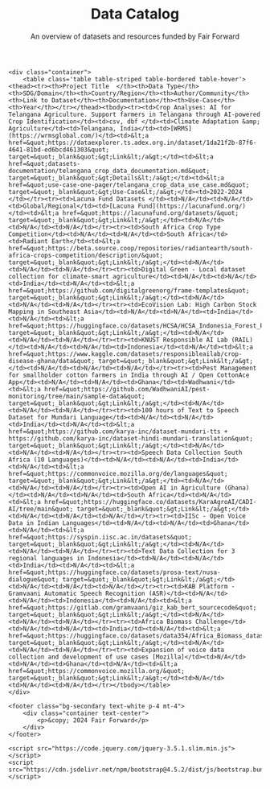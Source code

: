 
<!DOCTYPE html>
<html lang="en">
<head>
    <meta charset="UTF-8">
    <meta name="viewport" content="width=device-width, initial-scale=1.0">
    <link rel="stylesheet" href="styles.css">
    <title>Data Catalog</title>
    <!-- Link to Bootstrap for styling -->
    <link rel="stylesheet" href="https://maxcdn.bootstrapcdn.com/bootstrap/4.5.2/css/bootstrap.min.css">
    <!-- Optional: Link to Font Awesome for icons -->
    <link rel="stylesheet" href="https://cdnjs.cloudflare.com/ajax/libs/font-awesome/5.15.3/css/all.min.css">
</head>
<body>
    <header class="bg-primary text-white p-4 mb-4">
        <div class="container">
            <h1>Data Catalog</h1>
            <p>An overview of datasets and resources funded by Fair Forward</p>
        </div>
    </header>

    <div class="container">
        <table class='table table-striped table-bordered table-hover'><thead><tr><th>Project Title  </th><th>Data Type</th><th>SDG/Domain</th><th>Country/Region</th><th>Author/Community</th><th>Link to Dataset</th><th>Documentation</th><th>Use-Case</th><th>Year</th></tr></thead><tbody><tr><td>Crop Analyses: AI for Telangana Agriculture. Support farmers in Telangana through AI-powered  Crop Identification</td><td>csv, dbf </td><td>Climate Adaptation &amp; Agriculture</td><td>Telangana, India</td><td>[WRMS](https://wrmsglobal.com/)</td><td>&lt;a href=&quot;https://dataexplorer.ts.adex.org.in/dataset/1da21f2b-87f6-4641-81bd-ed6bcd461303&quot; target=&quot;_blank&quot;&gt;Link&lt;/a&gt;</td><td>&lt;a href=&quot;datasets-documentation/telangana_crop_data_documentation.md&quot; target=&quot;_blank&quot;&gt;Details&lt;/a&gt;</td><td>&lt;a href=&quot;use-case-one-pager/telangana_crop_data_use_case.md&quot; target=&quot;_blank&quot;&gt;Use-Case&lt;/a&gt;</td><td>2022-2024 </td></tr><tr><td>Lacuna Fund Datasets </td><td>N/A</td><td>N/A</td><td>Global/Regional</td><td>[Lacuna Fund](https://lacunafund.org/)</td><td>&lt;a href=&quot;https://lacunafund.org/datasets/&quot; target=&quot;_blank&quot;&gt;Link&lt;/a&gt;</td><td>N/A</td><td>N/A</td><td>N/A</td></tr><tr><td>South Africa Crop Type Competition</td><td>N/A</td><td>N/A</td><td>South Africa</td><td>Radiant Earth</td><td>&lt;a href=&quot;https://beta.source.coop/repositories/radiantearth/south-africa-crops-competition/description/&quot; target=&quot;_blank&quot;&gt;Link&lt;/a&gt;</td><td>N/A</td><td>N/A</td><td>N/A</td></tr><tr><td>Digital Green - Local dataset collection for climate-smart agriculture</td><td>N/A</td><td>N/A</td><td>India</td><td>N/A</td><td>&lt;a href=&quot;https://github.com/digitalgreenorg/frame-templates&quot; target=&quot;_blank&quot;&gt;Link&lt;/a&gt;</td><td>N/A</td><td>N/A</td><td>N/A</td></tr><tr><td>EcoVision Lab: High Carbon Stock Mapping in Southeast Asia</td><td>N/A</td><td>N/A</td><td>India</td><td>N/A</td><td>&lt;a href=&quot;https://huggingface.co/datasets/HCSA/HCSA_Indonesia_Forest_Plot_Data_2023&quot; target=&quot;_blank&quot;&gt;Link&lt;/a&gt;</td><td>N/A</td><td>N/A</td><td>N/A</td></tr><tr><td>KNUST Responsible AI Lab (RAIL)</td><td>N/A</td><td>N/A</td><td>Indonesia</td><td>N/A</td><td>&lt;a href=&quot;https://www.kaggle.com/datasets/responsibleailab/crop-disease-ghana/data&quot; target=&quot;_blank&quot;&gt;Link&lt;/a&gt;</td><td>N/A</td><td>N/A</td><td>N/A</td></tr><tr><td>Pest Management for smallholder cotton farmers in India through AI / Open CottonAce App</td><td>N/A</td><td>N/A</td><td>Ghana</td><td>Wadhwani</td><td>&lt;a href=&quot;https://github.com/WadhwaniAI/pest-monitoring/tree/main/sample-data&quot; target=&quot;_blank&quot;&gt;Link&lt;/a&gt;</td><td>N/A</td><td>N/A</td><td>N/A</td></tr><tr><td>100 hours of Text to Speech Dataset for Mundari Language</td><td>N/A</td><td>N/A</td><td>India</td><td>N/A</td><td>&lt;a href=&quot;https://github.com/karya-inc/dataset-mundari-tts + https://github.com/karya-inc/dataset-hindi-mundari-translation&quot; target=&quot;_blank&quot;&gt;Link&lt;/a&gt;</td><td>N/A</td><td>N/A</td><td>N/A</td></tr><tr><td>Speech Data Collection South Africa (10 Languages)</td><td>N/A</td><td>N/A</td><td>India</td><td>N/A</td><td>&lt;a href=&quot;https://commonvoice.mozilla.org/de/languages&quot; target=&quot;_blank&quot;&gt;Link&lt;/a&gt;</td><td>N/A</td><td>N/A</td><td>N/A</td></tr><tr><td>Open AI in Agriculture (Ghana)</td><td>N/A</td><td>N/A</td><td>South Africa</td><td>N/A</td><td>&lt;a href=&quot;https://huggingface.co/datasets/KaraAgroAI/CADI-AI/tree/main&quot; target=&quot;_blank&quot;&gt;Link&lt;/a&gt;</td><td>N/A</td><td>N/A</td><td>N/A</td></tr><tr><td>IISc - Open Voice Data in Indian Languages</td><td>N/A</td><td>N/A</td><td>Ghana</td><td>N/A</td><td>&lt;a href=&quot;https://syspin.iisc.ac.in/datasets&quot; target=&quot;_blank&quot;&gt;Link&lt;/a&gt;</td><td>N/A</td><td>N/A</td><td>N/A</td></tr><tr><td>Text Data Collection for 3 regional languages in Indonesia</td><td>N/A</td><td>N/A</td><td>India</td><td>N/A</td><td>&lt;a href=&quot;https://huggingface.co/datasets/prosa-text/nusa-dialogue&quot; target=&quot;_blank&quot;&gt;Link&lt;/a&gt;</td><td>N/A</td><td>N/A</td><td>N/A</td></tr><tr><td>KAB Platform - Gramvaani Automatic Speech Recognition (ASR)</td><td>N/A</td><td>N/A</td><td>Indonesia</td><td>N/A</td><td>&lt;a href=&quot;https://gitlab.com/gramvaani/giz_kab_bert_sourcecode&quot; target=&quot;_blank&quot;&gt;Link&lt;/a&gt;</td><td>N/A</td><td>N/A</td><td>N/A</td></tr><tr><td>Africa Biomass Challenge</td><td>N/A</td><td>N/A</td><td>India</td><td>N/A</td><td>&lt;a href=&quot;https://huggingface.co/datasets/data354/Africa_Biomass_dataset&quot; target=&quot;_blank&quot;&gt;Link&lt;/a&gt;</td><td>N/A</td><td>N/A</td><td>N/A</td></tr><tr><td>Expansion of voice data collection and development of use cases [Mozilla]</td><td>N/A</td><td>N/A</td><td>Ghana</td><td>N/A</td><td>&lt;a href=&quot;https://commonvoice.mozilla.org/&quot; target=&quot;_blank&quot;&gt;Link&lt;/a&gt;</td><td>N/A</td><td>N/A</td><td>N/A</td></tr></tbody></table>
    </div>

    <footer class="bg-secondary text-white p-4 mt-4">
        <div class="container text-center">
            <p>&copy; 2024 Fair Forward</p>
        </div>
    </footer>

    <script src="https://code.jquery.com/jquery-3.5.1.slim.min.js"></script>
    <script src="https://cdn.jsdelivr.net/npm/bootstrap@4.5.2/dist/js/bootstrap.bundle.min.js"></script>
</body>
</html>
